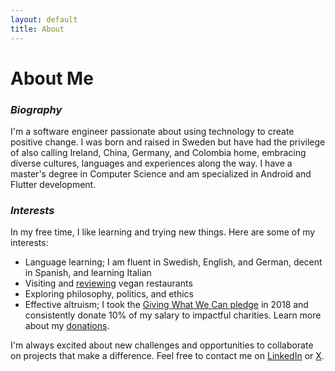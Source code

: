```yaml
---
layout: default
title: About
---
```


# About Me

### _Biography_

I'm a software engineer passionate about using technology to create positive
change. I was born and raised in Sweden but have had the privilege of also
calling Ireland, China, Germany, and Colombia home, embracing diverse cultures, languages
and experiences along the way. I have a master's degree in Computer Science and
am specialized in Android and Flutter development.

### _Interests_

In my free time, I like learning and trying new things. Here are some of my
interests:

- Language learning; I am fluent in Swedish, English, and German, decent in Spanish, and learning Italian
- Visiting and [reviewing](https://www.happycow.net/members/profile/Dandido) vegan restaurants
- Exploring philosophy, politics, and ethics
- Effective altruism; I took the
  [Giving What We Can pledge](https://www.givingwhatwecan.org/pledge) in 2018
  and consistently donate 10% of my salary to impactful charities. Learn more
  about my [donations](/donations/).

I'm always excited about new challenges and opportunities to collaborate on
projects that make a difference. Feel free to contact me on
[LinkedIn](https://www.linkedin.com/in/martin-lundberg/) or
[X](https://twitter.com/martinlunddev).
